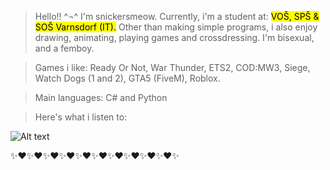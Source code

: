 >Hello!! ^¬^ 
>I'm snickersmeow. 
>Currently, i'm a student at:
><mark>VOŠ, SPŠ & SOŠ Varnsdorf (IT).</mark>
>Other than making simple programs, i also enjoy drawing, animating, playing games and crossdressing. I'm bisexual, and a femboy.

>Games i like: Ready Or Not, War Thunder, ETS2, COD:MW3, Siege, Watch Dogs (1 and 2), GTA5 (FiveM), Roblox.

>Main languages: C# and Python

>Here's what i listen to:

![Alt text](https://spotify-recently-played-readme.vercel.app/api?user=31j6ezea44wx5ujbawvisnhp3ula)

✨❤✨❤✨❤✨❤✨❤✨❤✨❤✨❤✨❤✨❤✨
<!---
snickersmeow/snickersmeow is a ✨ special ✨ repository because its `README.md` (this file) appears on your GitHub profile.
You can click the Preview link to take a look at your changes.
--->
